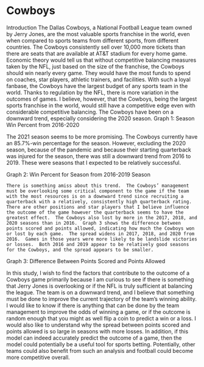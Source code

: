 # Cowboys

Introduction
The Dallas Cowboys, a National Football League team owned by Jerry Jones, are the most valuable sports franchise in the world, even when compared to sports teams from different sports, from different countries.  The Cowboys consistently sell over 10,000 more tickets than there are seats that are available at AT&T stadium for every home game.  Economic theory would tell us that without competitive balancing measures taken by the NFL, just based on the size of the franchise, the Cowboys should win nearly every game.  They would have the most funds to spend on coaches, star players, athletic trainers, and facilities.  With such a loyal fanbase, the Cowboys have the largest budget of any sports team in the world.  Thanks to regulation by the NFL, there is more variation in the outcomes of games. I believe, however, that the Cowboys, being the largest sports franchise in the world, would still have a competitive edge even with considerable competitive balancing.  The Cowboys have been on a downward trend, especially considering the 2020 season.
Graph 1: Season Win Percent from 2016-2020

The 2021 season seems to be more promising.  The Cowboys currently have an 85.7%-win percentage for the season.  However, excluding the 2020 season, because of the pandemic and because their starting quarterback was injured for the season, there was still a downward trend from 2016 to 2019.  These were seasons that I expected to be relatively successful.

Graph 2: Win Percent for Season from 2016-2019 Season

	There is something amiss about this trend.  The Cowboys’ management must be overlooking some critical component to the game if the team with the most resources is on a downward trend since recruiting a quarterback with a relatively, consistently high quarterback rating.  There are other positions and star players that I believe influence the outcome of the game however the quarterback seems to have the greatest effect.  The Cowboys also lost by more in the 2017, 2018, and 2020 seasons than in 2016.  Graph 3 shows the difference between points scored and points allowed, indicating how much the Cowboys won or lost by each game.  The spread widens in 2017, 2018, and 2020 from 2016.  Games in those years were more likely to be landslide victories or losses.  Both 2016 and 2019 appear to be relatively good seasons for the Cowboys, and the spread appears to be smaller. 

Graph 3: Difference Between Points Scored and Points Allowed

  In this study, I wish to find the factors that contribute to the outcome of a Cowboys game primarily because I am curious to see if there is something that Jerry Jones is overlooking or if the NFL is truly sufficient at balancing the league.  The team is on a downward trend, and I believe that something must be done to improve the current trajectory of the team’s winning ability.  I would like to know if there is anything that can be done by the team management to improve the odds of winning a game, or if the outcome is random enough that you might as well flip a coin to predict a win or a loss.  I would also like to understand why the spread between points scored and points allowed is so large in seasons with more losses.  In addition, if this model can indeed accurately predict the outcome of a game, then the model could potentially be a useful tool for sports betting.  Potentially, other teams could also benefit from such an analysis and football could become more competitive overall.
